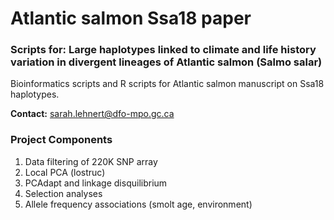 # Atlantic salmon Ssa18 paper
### Scripts for: Large haplotypes linked to climate and life history variation in divergent lineages of Atlantic salmon (Salmo salar)

Bioinformatics scripts and R scripts for Atlantic salmon manuscript on Ssa18 haplotypes.

__Contact:__   sarah.lehnert@dfo-mpo.gc.ca

### Project Components
1. Data filtering of 220K SNP array
2. Local PCA (lostruc)
3. PCAdapt and linkage disquilibrium
4. Selection analyses
5. Allele frequency associations (smolt age, environment)


